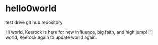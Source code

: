 # hello0world
test drive git hub repository

Hi world, Keerock is here for new influence, big faith, and high jump!
Hi world, Keerock again to update world again.
